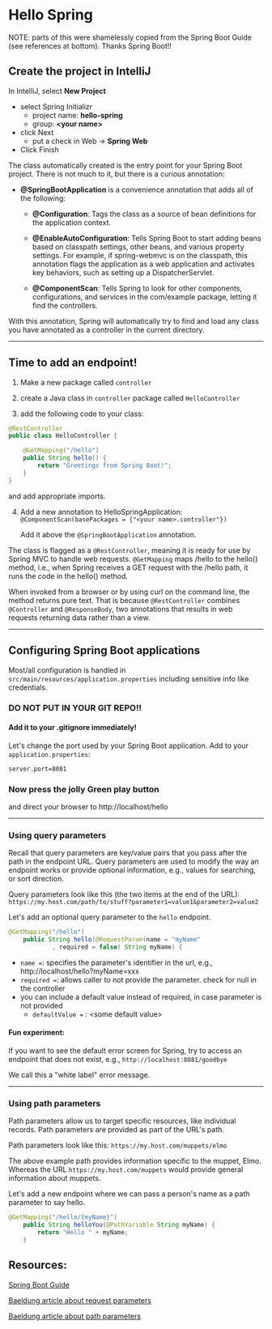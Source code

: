 # Hello Spring

NOTE: parts of this were shamelessly copied from the Spring Boot Guide (see references at bottom). Thanks Spring Boot!!

## Create the project in IntelliJ

In IntelliJ, select **New Project**

- select Spring Initializr 
  - project name: **hello-spring**
  - group: **\<your name>**
- click Next
  - put a check in Web -> **Spring Web**
- Click Finish

The class automatically created is the entry point for your Spring Boot project. There is not much to it, but there is a curious annotation:
- **@SpringBootApplication** is a convenience annotation that adds all of the following:

  - **@Configuration**: Tags the class as a source of bean definitions for the application context.

  - **@EnableAutoConfiguration**: Tells Spring Boot to start adding beans based on classpath settings, other beans, and various property settings. For example, if spring-webmvc is on the classpath, this annotation flags the application as a web application and activates key behaviors, such as setting up a DispatcherServlet.

  - **@ComponentScan**: Tells Spring to look for other components, configurations, and services in the com/example package, letting it find the controllers.

With this annotation, Spring will automatically try to find and load any class you have annotated as a controller in the current directory.

--------------------------------

## Time to add an endpoint!

1. Make a new package called `controller`

2. create a Java class in `controller` package called `HelloController`

3. add the following code to your class:
```Java
@RestController
public class HelloController {

	@GetMapping("/hello")
	public String hello() {
		return "Greetings from Spring Boot!";
	}
}
```
and add appropriate imports.

4. Add a new annotation to HelloSpringApplication:
   `@ComponentScan(basePackages = {"<your name>.controller"})`

    Add it above the `@SpringBootApplication` annotation.

The class is flagged as a ``@RestController``, meaning it is ready for use by Spring MVC to handle web requests.
`@GetMapping` maps /hello to the hello() method, i.e., when Spring receives a GET request with the /hello path, it runs the code in the hello() method. 

When invoked from a browser or by using curl on the command line, the method returns pure text. That is because
``@RestController`` combines ``@Controller`` and ``@ResponseBody``,
two annotations that results in web requests returning data rather than a view.

----------------------------------

## Configuring Spring Boot applications

Most/all configuration is handled in ``src/main/resources/application.properties``
including sensitive info like credentials.

### DO NOT PUT IN YOUR GIT REPO!!

#### Add it to your .gitignore immediately!

Let's change the port used by your Spring Boot application. Add to your ``application.properties``:

```server.port=8081```


### Now press the jolly Green play button 
and direct your browser to http://localhost/hello 

--------------------------------

### Using query parameters

Recall that query parameters are key/value pairs that you pass after the path in the endpoint URL. Query parameters are used to modify the way an endpoint works or provide optional information, e.g., values for searching, or sort direction.

Query parameters look like this (the two items at the end of the URL):
`https://my.host.com/path/to/stuff?parameter1=value1&parameter2=value2`

Let's add an optional query parameter to the `hello` endpoint. 

```Java
@GetMapping("/hello")
    public String hello(@RequestParam(name = "myName"
            , required = false) String myName) {
```

- `name =`: specifies the parameter's identifier in the url, e.g., http://localhost/hello?myName=xxx
- `required =`: allows caller to not provide the parameter. check for null in the controller
- you can include a default value instead of required, in case parameter is not provided
  - `defaultValue =` : \<some default value>

#### Fun experiment:

If you want to see the default error screen for Spring, try to access an endpoint that does not exist, e.g., `http://localhost:8081/goodbye`

We call this a "white label" error message.

--------------------------------

### Using path parameters

Path parameters allow us to target specific resources, like individual records. Path parameters are provided as part of the URL's path.

Path parameters look like this:
`https://my.host.com/muppets/elmo`

The above example path provides information specific to the muppet, Elmo. Whereas the URL `https://my.host.com/muppets` would provide general information about muppets.

Let's add a new endpoint where we can pass a person's name as a path parameter to say hello.

```Java
@GetMapping("/hello/{myName}")
    public String helloYou(@PathVariable String myName) {
        return "Hello " + myName;
    }
```


## Resources:

[Spring Boot Guide](https://spring.io/guides/gs/spring-boot/)

[Baeldung article about request parameters](https://www.baeldung.com/spring-request-param)

[Baeldung article about path parameters](https://www.baeldung.com/spring-pathvariable)
